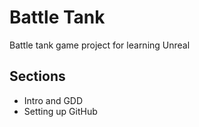 # Battle Tank
Battle tank game project for learning Unreal

## Sections
  * Intro and GDD
  * Setting up GitHub
